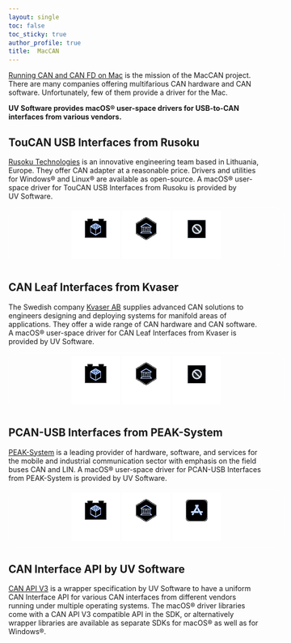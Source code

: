 ```yaml
---
layout: single
toc: false
toc_sticky: true
author_profile: true
title:  MacCAN
---
```

[Running CAN and CAN FD on Mac](/) is the mission of the MacCAN project.
There are many companies offering multifarious CAN hardware and CAN software.
Unfortunately, few of them provide a driver for the Mac.

**UV&nbsp;Software provides macOS&reg; user-space drivers for USB-to-CAN interfaces from various vendors.**

## TouCAN USB Interfaces from Rusoku
[Rusoku Technologies](https://rusoku.com) is an innovative engineering team based in Lithuania, Europe.
They offer CAN adapter at a reasonable price.
Drivers and utilities for Windows® and Linux® are available as open-source.
A macOS&reg; user-space driver for TouCAN USB Interfaces from Rusoku is provided by UV&nbsp;Software.

<div style="display: block; text-align: center;">
  <div style="width: 100%; padding-left: 20px; padding-right: 20px; padding-top: 5px; padding-bottom: 10px; border-width: 1px; border-style: solid; border-color: #FFFFFF; border-radius: 20px;">
      <a href="/drivers/RusokuCAN/" title="macOS&reg; Driver for TouCAN USB Interfaces"><img src="/assets/images/driver_icon.png" alt="MacCAN-TouCAN Driver" /></a>
      <a href="/wrapper/RusokuCAN/" title="CAN API V3 Wrapper Library for TouCAN USB Interfaces"><img src="/assets/images/wrapper_icon.png" alt="MacCAN-TouCAN Wrapper" /></a>
      <img src="/assets/images/apps_icon_na.png" alt="MacCAN-TouCAN " />
  </div>
</div>

## CAN Leaf Interfaces from Kvaser
The Swedish company [Kvaser AB](https://kvaser.com) supplies advanced CAN solutions to engineers designing and deploying systems for manifold areas of applications.
They offer a wide range of CAN hardware and CAN software.
A macOS&reg; user-space driver for CAN Leaf Interfaces from Kvaser is provided by UV&nbsp;Software.

<div style="display: block; text-align: center;">
  <div style="width: 100%; padding-left: 20px; padding-right: 20px; padding-top: 5px; padding-bottom: 10px; border-width: 1px; border-style: solid; border-color: #FFFFFF; border-radius: 20px;">
      <a href="/drivers/KvaserCAN/" title="macOS&reg; Driver for CAN Leaf Interfaces"><img src="/assets/images/driver_icon.png" alt="MacCAN-KvaserCAN Driver" /></a>
      <a href="/wrapper/KvaserCAN/" title="CAN API V3 Wrapper Library for CAN Leaf Interfaces"><img src="/assets/images/wrapper_icon.png" alt="MacCAN-KvaserCAN Wrapper" /></a>
      <img src="/assets/images/apps_icon_na.png" alt="MacCAN-KvaserCAN " />
  </div>
</div>

## PCAN-USB Interfaces from PEAK-System
[PEAK-System](https://www.peak-system.com) is a leading provider of hardware, software, and services for the mobile and industrial communication sector with emphasis on the field buses CAN and LIN.
A macOS&reg; user-space driver for PCAN-USB Interfaces from PEAK-System is provided by UV&nbsp;Software.

<div style="display: block; text-align: center;">
  <div style="width: 100%; padding-left: 20px; padding-right: 20px; padding-top: 5px; padding-bottom: 10px; border-width: 1px; border-style: solid; border-color: #FFFFFF; border-radius: 20px;">
      <a href="/drivers/libPCBUSB.html" title="macOS&reg; Driver for PCAN-USB Interfaces"><img src="/assets/images/driver_icon.png" alt="PCBUSB-Library" /></a>
      <a href="/wrapper/PCANBasic/" title="CAN API V3 Wrapper Library for PCAN-USB Interfaces"><img src="/assets/images/wrapper_icon.png" alt="PCBUSB-Wrapper" /></a>
      <a href="/apps/demo/PCBUSB-Monitor.html" title="CAN Monitor App for macOS&reg; (Demo)"><img src="/assets/images/apps_icon.png" alt="PCBUSB-Monitor" /></a>
  </div>
</div>

## CAN Interface API by UV&nbsp;Software

[CAN&nbsp;API&nbsp;V3](/wrapper/canapi-v3/) is a wrapper specification by UV&nbsp;Software to have a uniform CAN Interface API for various CAN interfaces from different vendors running under multiple operating systems.
The macOS&reg; driver libraries come with a CAN&nbsp;API&nbsp;V3 compatible API in the SDK,
or alternatively wrapper libraries are available as separate SDKs for macOS&reg; as well as for Windows&reg;.

<!-- div style="display: block; text-align: center;">
  <div style="width: 100%; padding-left: 20px; padding-right: 20px; padding-top: 5px; padding-bottom: 10px; border-width: 1px; border-style: solid; border-color: #FFFFFF; border-radius: 20px;">
      <img src="/assets/images/wiki_icon.png" alt="MacCAN-Wiki" />
      <img src="/assets/images/library_icon_na.png" alt="MacCAN-Library" />
      <img src="/assets/images/apps_icon_na.png" alt="MacCAN-Monitor" />
  </div>
</div -->
